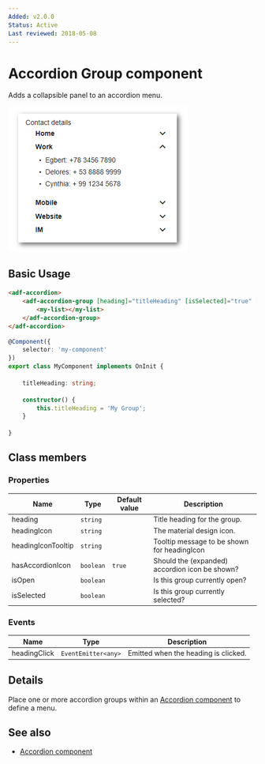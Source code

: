 ```yaml
---
Added: v2.0.0
Status: Active
Last reviewed: 2018-05-08
---
```


# Accordion Group component

Adds a collapsible panel to an accordion menu.

![Accordion menu screenshot](../docassets/images/accordion-menu.png)

## Basic Usage

```html
<adf-accordion>
    <adf-accordion-group [heading]="titleHeading" [isSelected]="true" [headingIcon]="'assignment'" [headingIconTooltip]="'Group Tooltip'">
        <my-list></my-list>
    </adf-accordion-group>
</adf-accordion>
```

```ts
@Component({
    selector: 'my-component'
})
export class MyComponent implements OnInit {

    titleHeading: string;

    constructor() {
        this.titleHeading = 'My Group';
    }

}
```

## Class members

### Properties

| Name | Type | Default value | Description |
| ---- | ---- | ------------- | ----------- |
| heading | `string` |  | Title heading for the group.  |
| headingIcon | `string` |  | The material design icon.  |
| headingIconTooltip | `string` |  | Tooltip message to be shown for headingIcon  |
| hasAccordionIcon | `boolean` | `true` | Should the (expanded) accordion icon be shown?  |
| isOpen | `boolean` |  | Is this group currently open?  |
| isSelected | `boolean` |  | Is this group currently selected?  |

### Events

| Name | Type | Description |
| ---- | ---- | ----------- |
| headingClick | `EventEmitter<any>` | Emitted when the heading is clicked. |

## Details

Place one or more accordion groups within an [Accordion component](accordion.component.md) to define a menu. 

## See also

-   [Accordion component](accordion.component.md)

